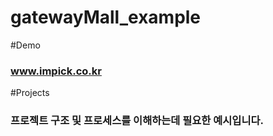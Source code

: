 # gatewayMall_example

#Demo
### www.impick.co.kr  

#Projects
### 프로젝트 구조 및 프로세스를 이해하는데 필요한 예시입니다.
